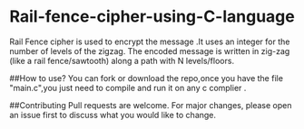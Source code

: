 # Rail-fence-cipher-using-C-language
Rail Fence cipher is used to encrypt the message .It uses an integer for the number of levels of the zigzag.
The encoded message is written in zig-zag (like a rail fence/sawtooth) along a path with N levels/floors.

##How to use?
You can fork or download the repo,once you have the file "main.c",you just need to compile and run it on any c complier .

##Contributing
Pull requests are welcome. For major changes, please open an issue first to discuss what you would like to change.



